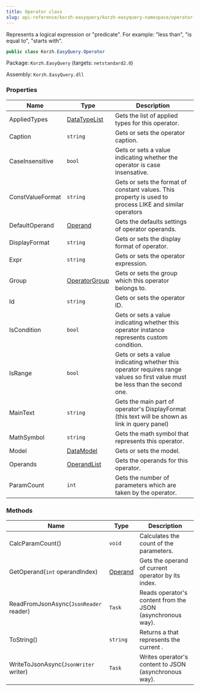 ```yaml
---
title: Operator class
slug: api-reference/korzh-easyquery/korzh-easyquery-namespace/operator-class
---
```

Represents a logical expression or "predicate". For example: "less than", "is equal to", "starts with".
```csharp
public class Korzh.EasyQuery.Operator

```
Package: `Korzh.EasyQuery` (targets: `netstandard2.0`)

Assembly: `Korzh.EasyQuery.dll`

### Properties

| Name | Type | Description | 
| --- | --- | --- | 
| AppliedTypes | [DataTypeList](api-reference/easydata-core/easydata-namespace/datatypelist-class) | Gets the list of applied types for this operator. | 
| Caption | `string` | Gets or sets the operator caption. | 
| CaseInsensitive | `bool` | Gets or sets a value indicating whether the operator is case insensative. | 
| ConstValueFormat | `string` | Gets or sets the format of constant values. This property is used to process LIKE and similar operators | 
| DefaultOperand | [Operand](api-reference/korzh-easyquery/korzh-easyquery-namespace/operand-class) | Gets the defaults settings of operator operands. | 
| DisplayFormat | `string` | Gets or sets the display format of operator. | 
| Expr | `string` | Gets or sets the operator expression. | 
| Group | [OperatorGroup](api-reference/korzh-easyquery/korzh-easyquery-namespace/operatorgroup-class) | Gets or sets the group which this operator belongs to. | 
| Id | `string` | Gets or sets the operator ID. | 
| IsCondition | `bool` | Gets or sets a value indicating whether this operator instance represents custom condition. | 
| IsRange | `bool` | Gets or sets a value indicating whether this operator requires range values so first value must be less than the second one. | 
| MainText | `string` | Gets the main part of operator's DisplayFormat (this text will be shown as link in query panel) | 
| MathSymbol | `string` | Gets the math symbol that represents this operator. | 
| Model | [DataModel](api-reference/korzh-easyquery/korzh-easyquery-namespace/datamodel-class) | Gets or sets the model. | 
| Operands | [OperandList](api-reference/korzh-easyquery/korzh-easyquery-namespace/operandlist-class) | Gets the operands for this operator. | 
| ParamCount | `int` | Gets the number of parameters which are taken by the operator. | 


### Methods

| Name | Type | Description | 
| --- | --- | --- | 
| CalcParamCount() | `void` | Calculates the count of the parameters. | 
| GetOperand(`int` operandIndex) | [Operand](api-reference/korzh-easyquery/korzh-easyquery-namespace/operand-class) | Gets the operand of current operator by its index. | 
| ReadFromJsonAsync(`JsonReader` reader) | `Task` | Reads operator's content from the JSON (asynchronous way). | 
| ToString() | `string` | Returns a <see cref="T:System.String"></see> that represents the current <see cref="T:System.Object"></see>. | 
| WriteToJsonAsync(`JsonWriter` writer) | `Task` | Writes operator's content to JSON (asynchronous way). |